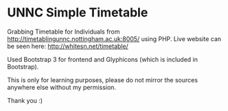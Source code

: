 # UNNC Simple Timetable
Grabbing Timetable for Individuals from http://timetablingunnc.nottingham.ac.uk:8005/ using PHP.
Live website can be seen here: http://whitesn.net/timetable/

Used Bootstrap 3 for frontend and Glyphicons (which is included in Bootstrap).

This is only for learning purposes, please do not mirror the sources anywhere else without my permission.

Thank you :)
